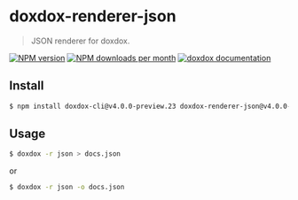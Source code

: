 # doxdox-renderer-json

> JSON renderer for doxdox.

[![NPM version](https://img.shields.io/npm/v/doxdox-renderer-json?style=flat-square)](https://www.npmjs.org/package/doxdox-renderer-json)
[![NPM downloads per month](https://img.shields.io/npm/dm/doxdox-renderer-json?style=flat-square)](https://www.npmjs.org/package/doxdox-renderer-json)
[![doxdox documentation](https://img.shields.io/badge/doxdox-documentation-%23E85E95?style=flat-square)](https://doxdox.org)

## Install

```bash
$ npm install doxdox-cli@v4.0.0-preview.23 doxdox-renderer-json@v4.0.0-preview.23 --save-dev
```

## Usage

```bash
$ doxdox -r json > docs.json
```

or

```bash
$ doxdox -r json -o docs.json
```
